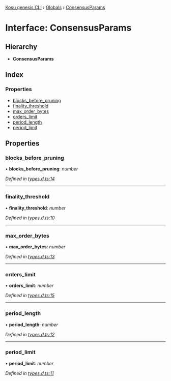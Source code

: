 [Kosu genesis CLI](../README.md) › [Globals](../globals.md) › [ConsensusParams](consensusparams.md)

# Interface: ConsensusParams

## Hierarchy

-   **ConsensusParams**

## Index

### Properties

-   [blocks_before_pruning](consensusparams.md#blocks_before_pruning)
-   [finality_threshold](consensusparams.md#finality_threshold)
-   [max_order_bytes](consensusparams.md#max_order_bytes)
-   [orders_limit](consensusparams.md#orders_limit)
-   [period_length](consensusparams.md#period_length)
-   [period_limit](consensusparams.md#period_limit)

## Properties

### blocks_before_pruning

• **blocks_before_pruning**: _number_

_Defined in [types.d.ts:14](https://github.com/ParadigmFoundation/kosu-monorepo/blob/67119cd9/packages/kosu-genesis-cli/src/types.d.ts#L14)_

---

### finality_threshold

• **finality_threshold**: _number_

_Defined in [types.d.ts:10](https://github.com/ParadigmFoundation/kosu-monorepo/blob/67119cd9/packages/kosu-genesis-cli/src/types.d.ts#L10)_

---

### max_order_bytes

• **max_order_bytes**: _number_

_Defined in [types.d.ts:13](https://github.com/ParadigmFoundation/kosu-monorepo/blob/67119cd9/packages/kosu-genesis-cli/src/types.d.ts#L13)_

---

### orders_limit

• **orders_limit**: _number_

_Defined in [types.d.ts:15](https://github.com/ParadigmFoundation/kosu-monorepo/blob/67119cd9/packages/kosu-genesis-cli/src/types.d.ts#L15)_

---

### period_length

• **period_length**: _number_

_Defined in [types.d.ts:12](https://github.com/ParadigmFoundation/kosu-monorepo/blob/67119cd9/packages/kosu-genesis-cli/src/types.d.ts#L12)_

---

### period_limit

• **period_limit**: _number_

_Defined in [types.d.ts:11](https://github.com/ParadigmFoundation/kosu-monorepo/blob/67119cd9/packages/kosu-genesis-cli/src/types.d.ts#L11)_
